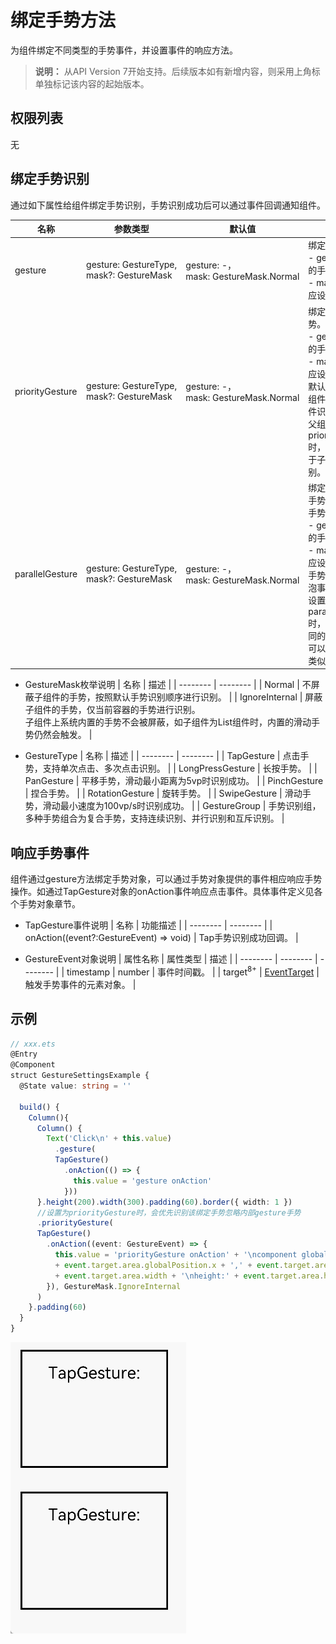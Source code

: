 # 绑定手势方法

为组件绑定不同类型的手势事件，并设置事件的响应方法。

>  **说明：**
> 从API Version 7开始支持。后续版本如有新增内容，则采用上角标单独标记该内容的起始版本。


## 权限列表

无


## 绑定手势识别


通过如下属性给组件绑定手势识别，手势识别成功后可以通过事件回调通知组件。


| 名称 | 参数类型 | 默认值 | 描述 |
| -------- | -------- | -------- | -------- |
| gesture | gesture:&nbsp;GestureType,<br/>mask?:&nbsp;GestureMask | gesture:&nbsp;-，<br/>mask:&nbsp;GestureMask.Normal | 绑定手势识别。<br/>- gesture:&nbsp;绑定的手势类型，&nbsp;<br>- mask:&nbsp;事件响应设置。 |
| priorityGesture | gesture:&nbsp;GestureType,<br/>mask?:&nbsp;GestureMask | gesture:&nbsp;-，<br/>mask:&nbsp;GestureMask.Normal | 绑定优先识别手势。<br/>- gesture:&nbsp;绑定的手势类型，&nbsp;<br>- mask:&nbsp;事件响应设置。<br/>默认情况下，子组件优先于父组件识别手势，当父组件配置priorityGesture时，父组件优先于子组件进行识别。 |
| parallelGesture | gesture:&nbsp;GestureType,<br/>mask?:&nbsp;GestureMask | gesture:&nbsp;-，<br/>mask:&nbsp;GestureMask.Normal | 绑定可与子组件手势同时触发的手势。<br/>- gesture:&nbsp;绑定的手势类型。&nbsp;<br>- mask:&nbsp;事件响应设置。<br/>手势事件为非冒泡事件。父组件设置parallelGesture时，父子组件相同的手势事件都可以触发，实现类似冒泡效果。 |


- GestureMask枚举说明
  | 名称 | 描述 |
  | -------- | -------- |
  | Normal | 不屏蔽子组件的手势，按照默认手势识别顺序进行识别。 |
  | IgnoreInternal | 屏蔽子组件的手势，仅当前容器的手势进行识别。<br/>子组件上系统内置的手势不会被屏蔽，如子组件为List组件时，内置的滑动手势仍然会触发。 |


- GestureType
  | 名称 | 描述 |
  | -------- | -------- |
  | TapGesture | 点击手势，支持单次点击、多次点击识别。 |
  | LongPressGesture | 长按手势。 |
  | PanGesture | 平移手势，滑动最小距离为5vp时识别成功。 |
  | PinchGesture | 捏合手势。 |
  | RotationGesture | 旋转手势。 |
  | SwipeGesture | 滑动手势，滑动最小速度为100vp/s时识别成功。 |
  | GestureGroup | 手势识别组，多种手势组合为复合手势，支持连续识别、并行识别和互斥识别。 |


## 响应手势事件

组件通过gesture方法绑定手势对象，可以通过手势对象提供的事件相应响应手势操作。如通过TapGesture对象的onAction事件响应点击事件。具体事件定义见各个手势对象章节。

- TapGesture事件说明
  | 名称 | 功能描述 |
  | -------- | -------- |
  | onAction((event?:GestureEvent)&nbsp;=&gt;&nbsp;void) | Tap手势识别成功回调。 |

- GestureEvent对象说明
  | 属性名称 | 属性类型 | 描述 |
  | -------- | -------- | -------- |
  | timestamp | number | 事件时间戳。 |
  | target<sup>8+</sup> | [EventTarget](ts-universal-events-click.md) | 触发手势事件的元素对象。 |


## 示例

```ts
// xxx.ets
@Entry
@Component
struct GestureSettingsExample {
  @State value: string = ''

  build() {
    Column(){
      Column() {
        Text('Click\n' + this.value)
          .gesture(
          TapGesture()
            .onAction(() => {
              this.value = 'gesture onAction'
            }))
      }.height(200).width(300).padding(60).border({ width: 1 })
      //设置为priorityGesture时，会优先识别该绑定手势忽略内部gesture手势
      .priorityGesture(
      TapGesture()
        .onAction((event: GestureEvent) => {
          this.value = 'priorityGesture onAction' + '\ncomponent globalPos:('
          + event.target.area.globalPosition.x + ',' + event.target.area.globalPosition.y + ')\nwidth:'
          + event.target.area.width + '\nheight:' + event.target.area.height
        }), GestureMask.IgnoreInternal
      )
    }.padding(60)
  }
}
```

![zh-cn_image_0000001210195016](figures/zh-cn_image_0000001210195016.gif)
